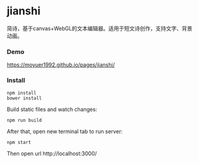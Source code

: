 # jianshi
简诗，基于canvas+WebGL的文本编辑器。适用于短文诗创作，支持文字、背景动画。

### Demo
https://moyuer1992.github.io/pages/jianshi/

### Install
```
npm install
bower install
```
Build static files and watch changes:
```
npm run build
```

After that, open new terminal tab to run server:
```
npm start
```

Then open url http://localhost:3000/
